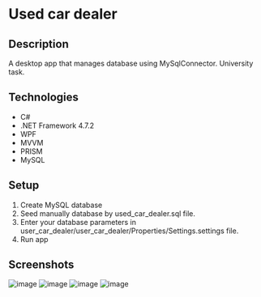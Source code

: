 # Used car dealer

## Description
A desktop app that manages database using MySqlConnector. University task.

## Technologies
- C# 
- .NET Framework 4.7.2
- WPF 
- MVVM 
- PRISM
- MySQL

## Setup
1. Create MySQL database
2. Seed manually database by used_car_dealer.sql file.
3. Enter your database parameters in user_car_dealer/user_car_dealer/Properties/Settings.settings file.
4. Run app

## Screenshots
![image](https://user-images.githubusercontent.com/45046132/154793405-2c77e3fe-52e1-4343-9e08-17a8ae2f29b9.png)
![image](https://user-images.githubusercontent.com/45046132/154793418-146d1424-76e9-4647-b857-b514d070d6d1.png)
![image](https://user-images.githubusercontent.com/45046132/154793436-5abdf211-9914-4cb6-b2ac-91e1f222809d.png)
![image](https://user-images.githubusercontent.com/45046132/154793445-43564bb3-1aaf-4d22-bb8e-674ef68915d3.png)
